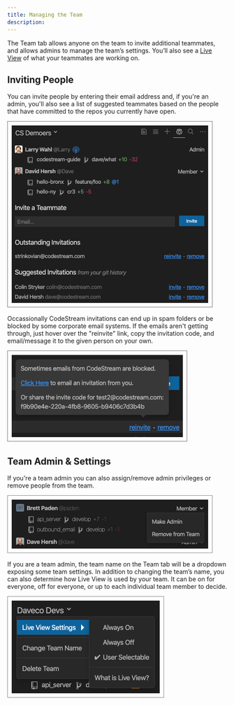 ```yaml
---
title: Managing the Team
description: 
---
```


The Team tab allows anyone on the team to invite additional teammates, and
allows admins to manage the team’s settings. You’ll also see a [Live View](team-live-view) of
what your teammates are working on.

## Inviting People

You can invite people by entering their email address and, if you're an admin, you'll also see a list of suggested teammates based on the people that have committed to the repos you currently have open.

![Invite People](../assets/images/Invite.png)

Occassionally CodeStream invitations can end up in spam folders or be blocked by some corporate email systems. If the emails aren't getting through, just hover over the "reinvite" link, copy the invitation code, and email/message it to the given person on your own.

![Reinvite](../assets/images/Reinvite.png)

## Team Admin & Settings

If you're a team admin you can also assign/remove admin privileges or remove people from the team.

![Admin Rights](../assets/images/AdminRights.png)

If you are a team admin, the team name on the Team tab will be a dropdown
exposing some team settings. In addition to changing the team’s name, you can
also determine how Live View is used by your team. It can be on for everyone,
off for everyone, or up to each individual team member to decide.

![Team Settings](../assets/images/TeamSettings.png)
